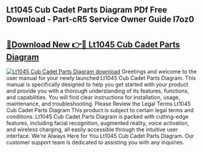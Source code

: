 ## Lt1045 Cub Cadet Parts Diagram PDf Free Download - Part-cR5 Service Owner Guide l7oz0

# <h2><a href="http://dfu577x.blite.top/?on=Lt1045+Cub+Cadet+Parts+Diagram">🔗Download New 👉🔴 Lt1045 Cub Cadet Parts Diagram</a></h2>

[![Lt1045 Cub Cadet Parts Diagram download](https://i.imgur.com/lujVjoI.png)](http://dfu577x.blite.top/?on=Lt1045+Cub+Cadet+Parts+Diagram)
Greetings and welcome to the user manual for your newly launched Lt1045 Cub Cadet Parts Diagram. This manual is specifically designed to help you get started with your product and provide you with a thorough understanding of its features, functions, and capabilities. You will find clear instructions for installation, usage, maintenance, and troubleshooting. Please Review the Legal Terms Lt1045 Cub Cadet Parts Diagram This product is subject to certain legal terms and conditions. Lt1045 Cub Cadet Parts Diagram is packed with cutting-edge features, including facial recognition, augmented reality, voice activation, and wireless charging, all easily accessible through the intuitive user interface. We're Always Here for You Lt1045 Cub Cadet Parts Diagram. Our customer support team is dedicated to assisting you with any inquiries.
